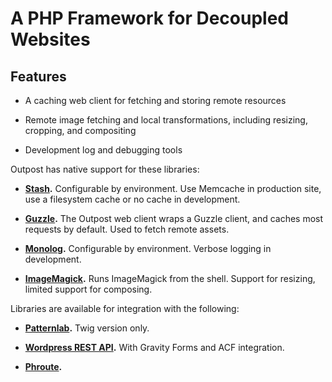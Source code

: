 # A PHP Framework for Decoupled Websites

## Features

* A caching web client for fetching and storing remote resources

* Remote image fetching and local transformations, including resizing, cropping, and compositing

* Development log and debugging tools

Outpost has native support for these libraries:

* **[Stash](https://github.com/tedious/stash).** Configurable by environment. Use Memcache in production site, use a filesystem cache or no cache in development.

* **[Guzzle](https://github.com/guzzle/guzzle).** The Outpost web client wraps a Guzzle client, and caches most requests by default. Used to fetch remote assets.

* **[Monolog](https://github.com/Seldaek/monolog).** Configurable by environment. Verbose logging in development.

* **[ImageMagick](http://www.imagemagick.org/).** Runs ImageMagick from the shell. Support for resizing, limited support for composing.


Libraries are available for integration with the following:

* **[Patternlab](https://github.com/pattern-lab/patternlab-php).** Twig version only.

* **[Wordpress REST API](https://wordpress.org/plugins/json-rest-api/).** With Gravity Forms and ACF integration.

* **[Phroute](https://github.com/mrjgreen/phroute).**

